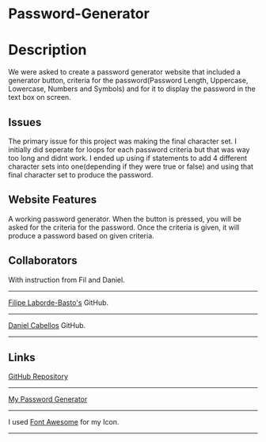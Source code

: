 # Password-Generator

# Description
We were asked to create a password generator website that included a generator button, criteria for the password(Password Length, Uppercase, Lowercase, Numbers and Symbols) and for it to display the password in the text box on screen.
## Issues
The primary issue for this project was making the final character set. I initially did seperate for loops for each password criteria but that was way too long and didnt work. I ended up using if statements to add 4 different character sets into one(depending if they were true or false) and using that final character set to produce the password.
## Website Features
A working password generator. When the button is pressed, you will be asked for the criteria for the password. Once the criteria is given, it will produce a password based on given criteria.
## Collaborators
With instruction from Fil and Daniel.
___
[Filipe Laborde-Basto's](https://github.com/c0dehot) GitHub.
___
[Daniel Cabellos](https://github.com/shibeknight) GitHub.
___
## Links
[GitHub Repository](https://halvosaurus34.github.io/Password-Generator/)
___
[My Password Generator](https://github.com/Halvosaurus34/Password-Generator)
___
I used [Font Awesome](https://fontawesome.com/) for my Icon.
______

